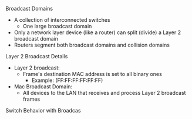 Broadcast Domains
- A collection of interconnected switches
	- One large broadcast domain
- Only a network layer device (like a router) can split (divide) a Layer 2 broadcast domain
- Routers segment both broadcast domains and collision domains

Layer 2 Broadcast Details
- Layer 2 broadcast:
	- Frame's destination MAC address is set to all binary ones
		- Example: (FF:FF:FF:FF:FF:FF)
- Mac Broadcast Domain:
	- All devices to the LAN that receives and process Layer 2 broadcast frames

Switch Behavior with Broadcas